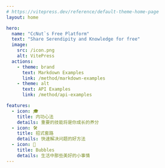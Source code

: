 ```yaml
---
# https://vitepress.dev/reference/default-theme-home-page
layout: home

hero:
  name: "CcNut`s Free Platform"
  text: "Share Serendipity and Knowledge for free"
  image:
    src: /icon.png
    alt: VitePress
  actions:
    - theme: brand
      text: Markdown Examples
      link: /method/markdown-examples
    - theme: alt
      text: API Examples
      link: /method/api-examples

features:
  - icon: 🎓
    title: 内功心法
    details: 重要的技能将是你成长的养分
  - icon: 🛠️
    title: 招式套路
    details: 快速解决问题的好方法
  - icon: 🎈
    title: Bubbles
    details: 生活中那些美好的小事情
---
```


